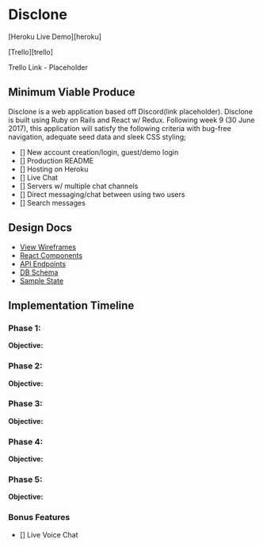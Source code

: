 # Disclone

[Heroku Live Demo][heroku]

[Trello][trello]

Trello Link - Placeholder

## Minimum Viable Produce

Disclone is a web application based off Discord(link placeholder). Disclone is built using Ruby on Rails and React w/ Redux.  Following week 9 (30 June 2017), this application will satisfy the following criteria with bug-free navigation, adequate seed data and sleek CSS styling;

- [] New account creation/login, guest/demo login
- [] Production README
- [] Hosting on Heroku
- [] Live Chat 
- [] Servers w/ multiple chat channels
- [] Direct messaging/chat between using two users
- [] Search messages

## Design Docs
* [View Wireframes][wireframes]
* [React Components][components]
* [API Endpoints][api-endpoints]
* [DB Schema][schema]
* [Sample State][sample-state]

[wireframes]: docs/wireframes
[components]: docs/component-hierarchy.md
[sample-state]: docs/sample-state.md
[api-endpoints]: docs/api-endpoints.md
[schema]: docs/schema.md

## Implementation Timeline

### Phase 1:

**Objective:** 

### Phase 2:

**Objective:** 

### Phase 3:

**Objective:** 

### Phase 4:

**Objective:** 

### Phase 5:

**Objective:** 

### Bonus Features
- [] Live Voice Chat
